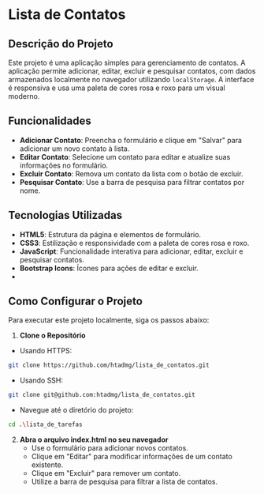 # Lista de Contatos

## Descrição do Projeto
Este projeto é uma aplicação simples para gerenciamento de contatos. A aplicação permite adicionar, editar, excluir e pesquisar contatos, com dados armazenados localmente no navegador utilizando `localStorage`. A interface é responsiva e usa uma paleta de cores rosa e roxo para um visual moderno.

## Funcionalidades

- **Adicionar Contato**: Preencha o formulário e clique em "Salvar" para adicionar um novo contato à lista.
- **Editar Contato**: Selecione um contato para editar e atualize suas informações no formulário.
- **Excluir Contato**: Remova um contato da lista com o botão de excluir.
- **Pesquisar Contato**: Use a barra de pesquisa para filtrar contatos por nome.
  
## Tecnologias Utilizadas

- **HTML5**: Estrutura da página e elementos de formulário.
- **CSS3**: Estilização e responsividade com a paleta de cores rosa e roxo.
- **JavaScript**: Funcionalidade interativa para adicionar, editar, excluir e pesquisar contatos.
- **Bootstrap Icons**: Ícones para ações de editar e excluir.
- 

## Como Configurar o Projeto

Para executar este projeto localmente, siga os passos abaixo:

1. **Clone o Repositório**
- Usando HTTPS:
```bash
git clone https://github.com/htadmg/lista_de_contatos.git
```
- Usando SSH:
```bash
git clone git@github.com:htadmg/lista_de_contatos.git
```
- Navegue até o diretório do projeto:
```bash
cd .\lista_de_tarefas
```
2. **Abra o arquivo index.html no seu navegador**
    - Use o formulário para adicionar novos contatos.
    - Clique em "Editar" para modificar informações de um contato existente.
    - Clique em "Excluir" para remover um contato.
    - Utilize a barra de pesquisa para filtrar a lista de contatos.
